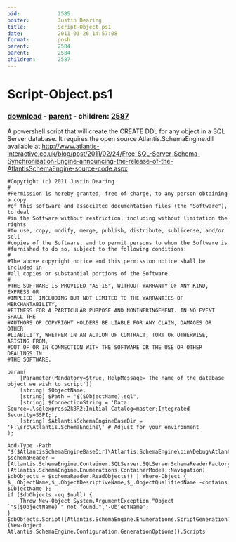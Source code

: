 ```yaml
---
pid:            2585
poster:         Justin Dearing
title:          Script-Object.ps1
date:           2011-03-26 14:57:08
format:         posh
parent:         2584
parent:         2584
children:       2587
---
```


# Script-Object.ps1

### [download](2585.ps1) - [parent](2584.md) - children: [2587](2587.md)

A powershell script that will create the CREATE DDL for any object in a SQL Server database. It requires the open source Atlantis.SchemaEngine.dll available at http://www.atlantis-interactive.co.uk/blog/post/2011/02/24/Free-SQL-Server-Schema-Synchronisation-Engine-announcing-the-release-of-the-AtlantisSchemaEngine-source-code.aspx

```posh
#Copyright (c) 2011 Justin Dearing
#
#Permission is hereby granted, free of charge, to any person obtaining a copy
#of this software and associated documentation files (the "Software"), to deal
#in the Software without restriction, including without limitation the rights
#to use, copy, modify, merge, publish, distribute, sublicense, and/or sell
#copies of the Software, and to permit persons to whom the Software is
#furnished to do so, subject to the following conditions:
#
#The above copyright notice and this permission notice shall be included in
#all copies or substantial portions of the Software.
#
#THE SOFTWARE IS PROVIDED "AS IS", WITHOUT WARRANTY OF ANY KIND, EXPRESS OR
#IMPLIED, INCLUDING BUT NOT LIMITED TO THE WARRANTIES OF MERCHANTABILITY,
#FITNESS FOR A PARTICULAR PURPOSE AND NONINFRINGEMENT. IN NO EVENT SHALL THE
#AUTHORS OR COPYRIGHT HOLDERS BE LIABLE FOR ANY CLAIM, DAMAGES OR OTHER
#LIABILITY, WHETHER IN AN ACTION OF CONTRACT, TORT OR OTHERWISE, ARISING FROM,
#OUT OF OR IN CONNECTION WITH THE SOFTWARE OR THE USE OR OTHER DEALINGS IN
#THE SOFTWARE.

param(
    [Parameter(Mandatory=$true, HelpMessage='The name of the database object we wish to script')]
    [string] $ObjectName,
    [string] $Path = "$($ObjectName).sql",
    [string] $ConnectionString = 'Data Source=.\sqlexpress2k8R2;Initial Catalog=master;Integrated Security=SSPI;',
    [string] $AtlantisSchemaEngineBaseDir = 'F:\src\Atlantis.SchemaEngine\' # Adjust for your environment
);

Add-Type -Path "$($AtlantisSchemaEngineBaseDir)\Atlantis.SchemaEngine\bin\Debug\Atlantis.SchemaEngine.dll"
$schemaReader = [Atlantis.SchemaEngine.Container.SQLServer.SQLServerSchemaReaderFactory]::GetSpecificSQLServerSchemaReader($ConnectionString, [Atlantis.SchemaEngine.Enumerations.ContainerMode]::Navigation)
$dbObjects = $schemaReader.ReadObjects() | Where-Object { $_.ObjectName,$_.ObjectDesriptiveName,$_.ObjectQualifiedName -contains $ObjectName };
if ($dbObjects -eq $null) {
    Throw New-Object System.ArgumentException "Object `"$($ObjectName)`" not found.",'-ObjectName';
}
$dbObjects.Script([Atlantis.SchemaEngine.Enumerations.ScriptGenerationType]::Create, (New-Object Atlantis.SchemaEngine.Configuration.GenerationOptions)).Scripts
```
